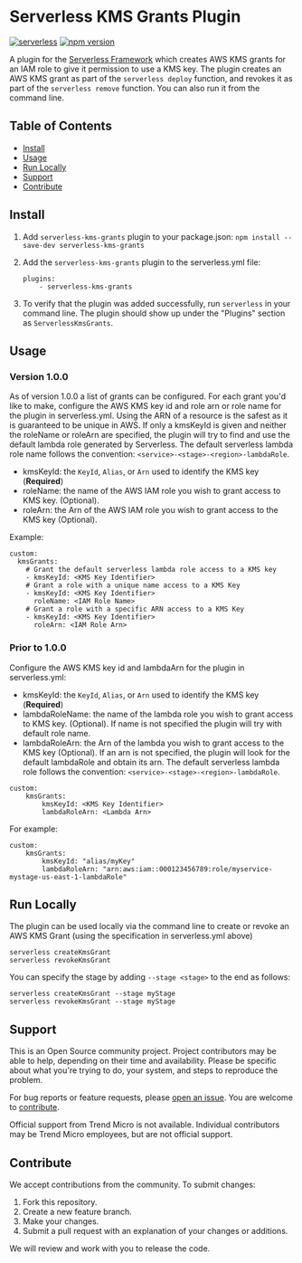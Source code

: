 # Serverless KMS Grants Plugin

[![serverless](http://public.serverless.com/badges/v3.svg)](http://www.serverless.com)
[![npm version](https://badge.fury.io/js/serverless-kms-grants.svg)](https://badge.fury.io/js/serverless-kms-grants)

A plugin for the [Serverless Framework](https://serverless.com/) which creates
AWS KMS grants for an IAM role to give it permission to use a KMS key. The
plugin creates an AWS KMS grant as part of the `serverless deploy` function, and
revokes it as part of the `serverless remove` function. You can also run it from
the command line.

## Table of Contents

- [Install](#install)
- [Usage](#usage)
- [Run Locally](#run-locally)
- [Support](#support)
- [Contribute](#contribute)

## Install

1. Add `serverless-kms-grants` plugin to your package.json:
   `npm install --save-dev serverless-kms-grants`

2. Add the `serverless-kms-grants` plugin to the serverless.yml file:

   ```
   plugins:
       - serverless-kms-grants
   ```

3. To verify that the plugin was added successfully, run `serverless` in your
   command line. The plugin should show up under the "Plugins" section as
   `ServerlessKmsGrants`.

## Usage

### Version 1.0.0

As of version 1.0.0 a list of grants can be configured. For each grant you'd
like to make, configure the AWS KMS key id and role arn or role name for the
plugin in serverless.yml. Using the ARN of a resource is the safest as it is
guaranteed to be unique in AWS. If only a kmsKeyId is given and neither the
roleName or roleArn are specified, the plugin will try to find and use the
default lambda role generated by Serverless. The default serverless lambda role
name follows the convention: `<service>-<stage>-<region>-lambdaRole`.

- kmsKeyId: the `KeyId`, `Alias`, or `Arn` used to identify the KMS key
  (**Required**)
- roleName: the name of the AWS IAM role you wish to grant access to KMS key.
  (Optional).
- roleArn: the Arn of the AWS IAM role you wish to grant access to the KMS key
  (Optional).

Example:

```(yaml)
custom:
  kmsGrants:
    # Grant the default serverless lambda role access to a KMS key
    - kmsKeyId: <KMS Key Identifier>
    # Grant a role with a unique name access to a KMS Key
    - kmsKeyId: <KMS Key Identifier>
      roleName: <IAM Role Name>
    # Grant a role with a specific ARN access to a KMS Key
    - kmsKeyId: <KMS Key Identifier>
      roleArn: <IAM Role Arn>
```

### Prior to 1.0.0

Configure the AWS KMS key id and lambdaArn for the plugin in serverless.yml:

- kmsKeyId: the `KeyId`, `Alias`, or `Arn` used to identify the KMS key
  (**Required**)
- lambdaRoleName: the name of the lambda role you wish to grant access to KMS
  key. (Optional). If name is not specified the plugin will try with default
  role name.
- lambdaRoleArn: the Arn of the lambda you wish to grant access to the KMS key
  (Optional). If an arn is not specified, the plugin will look for the default
  lambdaRole and obtain its arn. The default serverless lambda role follows the
  convention: `<service>-<stage>-<region>-lambdaRole`.

```
custom:
    kmsGrants:
        kmsKeyId: <KMS Key Identifier>
        lambdaRoleArn: <Lambda Arn>
```

For example:

```
custom:
    kmsGrants:
        kmsKeyId: "alias/myKey"
        lambdaRoleArn: "arn:aws:iam::000123456789:role/myservice-mystage-us-east-1-lambdaRole"
```

## Run Locally

The plugin can be used locally via the command line to create or revoke an AWS
KMS Grant (using the specification in serverless.yml above)

```
serverless createKmsGrant
serverless revokeKmsGrant
```

You can specify the stage by adding `--stage <stage>` to the end as follows:

```
serverless createKmsGrant --stage myStage
serverless revokeKmsGrant --stage myStage
```

## Support

This is an Open Source community project. Project contributors may be able to
help, depending on their time and availability. Please be specific about what
you're trying to do, your system, and steps to reproduce the problem.

For bug reports or feature requests, please
[open an issue](https://github.com/deep-security/serverless-kms-grants/issues).
You are welcome to [contribute](#contribute).

Official support from Trend Micro is not available. Individual contributors may
be Trend Micro employees, but are not official support.

## Contribute

We accept contributions from the community. To submit changes:

1. Fork this repository.
1. Create a new feature branch.
1. Make your changes.
1. Submit a pull request with an explanation of your changes or additions.

We will review and work with you to release the code.
